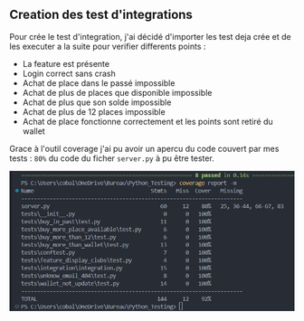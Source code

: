 ## Creation des test d'integrations

Pour crée le test d'integration, j'ai décidé d'importer les test deja crée et de les executer a la suite pour verifier differents points :
+ La feature est présente
+ Login correct sans crash
+ Achat de place dans le passé impossible
+ Achat de plus de places que disponible impossible
+ Achat de plus que son solde impossible
+ Achat de plus de 12 places impossible
+ Achat de place fonctionne correctement et les points sont retiré du wallet

Grace à l'outil coverage j'ai pu avoir un apercu du code couvert par mes tests : `80%` du code du ficher `server.py` à pu être tester.

![alt text](image.png)